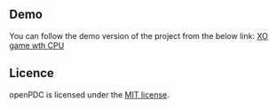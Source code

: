 ## Demo

You can follow the demo version of the project from the below link:
[XO game wth CPU](https://amin-norollah.github.io/JS-code/Games/XO-CPU)

## Licence

openPDC is licensed under the [MIT license](https://opensource.org/licenses/MIT).
